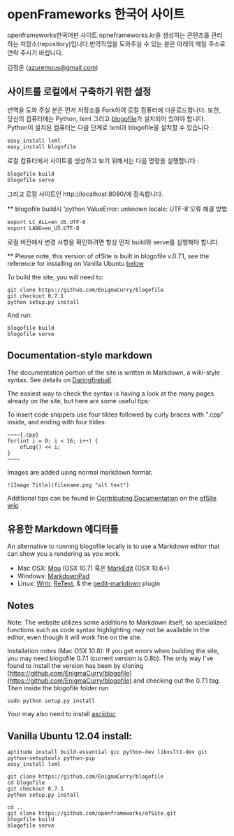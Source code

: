 # openFrameworks 한국어 사이트
openframeworks한국어판 사이트 opneframeworks.kr을 생성하는 콘텐츠를 관리하는 저장소(repository)입니다.번역작업을 도와주실 수 있는 분은 아래의 메일 주소로 연락 주시기 바랍니다.

김정운 (azuremous@gmail.com)

## 사이트를 로컬에서 구축하기 위한 설정

번역을 도와 주실 분은 먼저 저장소를 Fork하여 로컬 컴퓨터에 다운로드합니다. 또한, 당신의 컴퓨터에는 Python, lxml 그리고 [blogofile](http://blogofile.com/)가 설치되어 있어야 합니다. Python이 설치된 컴퓨터는 다음 단계로 lxml과 blogofile을 설치할 수 있습니다 :

	easy_install lxml
	easy_install blogofile

로컬 컴퓨터에서 사이트를 생성하고 보기 위해서는 다음 명령을 실행합니다 :

	blogofile build
	blogofile serve

그리고 로컬 사이트인 http://localhost:8080/에 접속합니다.

** blogofile build시 'python ValueError: unknown locale: UTF-8'오류 해결 방법

<pre><code>export LC_ALL=en_US.UTF-8    
export LANG=en_US.UTF-8</code></pre>

로컬 버전에서 변경 사항을 확인하려면 항상 먼저 build와 serve를 실행해야 합니다.

** Please note, this version of ofSite is built in blogofile v.0.7.1, see the reference for installing on Vanilla Ubuntu [below](#below)

To build the site, you will need to:
	
	git clone https://github.com/EnigmaCurry/blogofile
	git checkout 0.7.1
	python setup.py install

And run:

	blogofile build
	blogofile serve
    

## Documentation-style markdown

The documentation portion of the site is written in Markdown, a wiki-style syntax. See details on [Daringfireball](http://daringfireball.net/projects/markdown/). 

The easiest way to check the syntax is having a look at the many pages already on the site, but here are some useful tips:

To insert code snippets use four tildes followed by curly braces with ".cpp" inside, and ending with four tildes:

	~~~~{.cpp}
	for(int i = 0; i < 16; i++) {
		ofLog() << i;
	}
	~~~~


Images are added using normal markdown format:

`![Image Title](filename.png "alt text")`

Additional tips can be found in [Contributing Documentation](https://github.com/openframeworks/ofSite/wiki/Contributing-documentation) on the [ofSite wiki](https://github.com/openframeworks/ofSite/wiki)

## 유용한 Markdown 에디터들

An alternative to running blogofile locally is to use a Markdown editor that can show you a rendering as you work.

* Mac OSX: [Mou](http://mouapp.com/) (OSX 10.7) 혹은 [MarkEdit](http://keshiki.net/markdown-editor/) (OSX 10.6+)
* Windows: [MarkdownPad](http://www.markdownpad.com/)
* Linux: [Writr](http://antrix.net/pages/writr-markdown/), [ReText](http://sourceforge.net/p/retext/home/ReText/), & the [gedit-markdown](http://www.jpfleury.net/en/software/gedit-markdown.php) plugin

## Notes
Note: The website utilizes some additions to Markdown itself, so specialized functions such as code syntax highlighting may not be available in the editor, even though it will work fine on the site.

Installation notes (Mac OSX 10.8): If you get errors when building the site, you may need blogofile 0.7.1 (current version is 0.8b). The only way I've found to install the version has been by cloning [https://github.com/EnigmaCurry/blogofile](https://github.com/EnigmaCurry/blogofile) and checking out the 0.7.1 tag. 
Then inside the blogofile folder run

	sudo python setup.py install
	
Your may also need to install [asciidoc](http://www.methods.co.nz/asciidoc/manpage.html)

<a id="below"></a>

## Vanilla Ubuntu 12.04 install:

	aptitude install build-essential gcc python-dev libxslt1-dev git python-setuptools python-pip 
	easy_install lxml

	git clone https://github.com/EnigmaCurry/blogofile
	cd blogofile
	git checkout 0.7.1
	python setup.py install

	cd ..
	git clone https://github.com/openframeworks/ofSite.git
	blogofile build
	blogofile serve